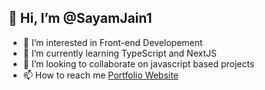 ## 👋 Hi, I’m @SayamJain1
- 👀 I’m interested in Front-end Developement
- 🌱 I’m currently learning TypeScript and NextJS
- 💞️ I’m looking to collaborate on javascript based projects
- 📫 How to reach me [Portfolio Website](https://sanyam-site.vercel.app/)

<!---
SayamJain1/SayamJain1 is a ✨ special ✨ repository because its `README.md` (this file) appears on your GitHub profile.
You can click the Preview link to take a look at your changes.
--->
